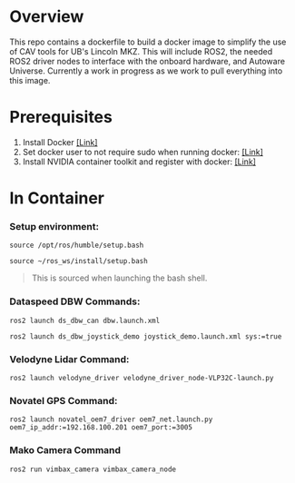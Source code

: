 # Overview
This repo contains a dockerfile to build a docker image to simplify the use of CAV tools for UB's Lincoln MKZ. This will include ROS2, the needed ROS2 driver nodes to interface with the onboard hardware, and Autoware Universe. Currently a work in progress as we work to pull everything into this image.

# Prerequisites
1) Install Docker [[Link]](https://docs.docker.com/engine/install/ubuntu/)
2) Set docker user to not require sudo when running docker: [[Link]](https://docs.docker.com/engine/install/)
3) Install NVIDIA container toolkit and register with docker: [[Link]](https://docs.nvidia.com/datacenter/cloud-native/container-toolkit/latest/install-guide.html)
# In Container
### Setup environment:
    source /opt/ros/humble/setup.bash

    source ~/ros_ws/install/setup.bash

> This is sourced when launching the bash shell.

### Dataspeed DBW Commands:
    ros2 launch ds_dbw_can dbw.launch.xml
    
    ros2 launch ds_dbw_joystick_demo joystick_demo.launch.xml sys:=true

### Velodyne Lidar Command:
    ros2 launch velodyne_driver velodyne_driver_node-VLP32C-launch.py

### Novatel GPS Command:
    ros2 launch novatel_oem7_driver oem7_net.launch.py oem7_ip_addr:=192.168.100.201 oem7_port:=3005

### Mako Camera Command
    ros2 run vimbax_camera vimbax_camera_node
